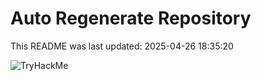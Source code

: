 # Auto Regenerate Repository

This README was last updated: 2025-04-26 18:35:20

 ![TryHackMe](https://tryhackme.com/badge/533634)